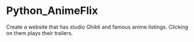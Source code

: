 # Python_AnimeFlix
Create a website that has studio Ghibli and famous anime listings. Clicking on them plays their trailers. 
